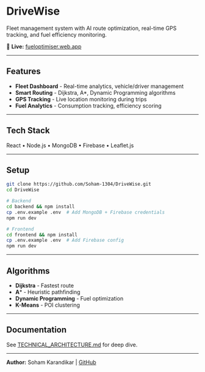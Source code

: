 # DriveWise

Fleet management system with AI route optimization, real-time GPS tracking, and fuel efficiency monitoring.

🔗 **Live:** [fueloptimiser.web.app](https://fueloptimiser.web.app)

---

## Features

- **Fleet Dashboard** - Real-time analytics, vehicle/driver management
- **Smart Routing** - Dijkstra, A*, Dynamic Programming algorithms  
- **GPS Tracking** - Live location monitoring during trips
- **Fuel Analytics** - Consumption tracking, efficiency scoring

---

## Tech Stack

React • Node.js • MongoDB • Firebase • Leaflet.js

---

## Setup

```bash
git clone https://github.com/Soham-1304/DriveWise.git
cd DriveWise

# Backend
cd backend && npm install
cp .env.example .env  # Add MongoDB + Firebase credentials
npm run dev

# Frontend
cd frontend && npm install  
cp .env.example .env  # Add Firebase config
npm run dev
```

---

## Algorithms

- **Dijkstra** - Fastest route
- **A*** - Heuristic pathfinding
- **Dynamic Programming** - Fuel optimization
- **K-Means** - POI clustering

---

## Documentation

See [TECHNICAL_ARCHITECTURE.md](./TECHNICAL_ARCHITECTURE.md) for deep dive.

---

**Author:** Soham Karandikar | [GitHub](https://github.com/Soham-1304)
